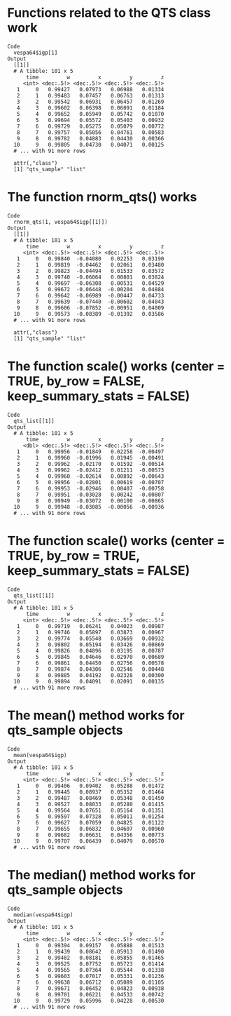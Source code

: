 # Functions related to the QTS class work

    Code
      vespa64$igp[1]
    Output
      [[1]]
      # A tibble: 101 x 5
          time         w         x         y         z
         <int> <dec:.5!> <dec:.5!> <dec:.5!> <dec:.5!>
       1     0   0.99427   0.07973   0.06988   0.01334
       2     1   0.99483   0.07457   0.06763   0.01313
       3     2   0.99542   0.06931   0.06457   0.01269
       4     3   0.99602   0.06398   0.06091   0.01184
       5     4   0.99652   0.05949   0.05742   0.01070
       6     5   0.99694   0.05572   0.05403   0.00932
       7     6   0.99729   0.05275   0.05079   0.00772
       8     7   0.99757   0.05056   0.04761   0.00583
       9     8   0.99782   0.04883   0.04430   0.00366
      10     9   0.99805   0.04730   0.04071   0.00125
      # ... with 91 more rows
      
      attr(,"class")
      [1] "qts_sample" "list"      

# The function rnorm_qts() works

    Code
      rnorm_qts(1, vespa64$igp[[1]])
    Output
      [[1]]
      # A tibble: 101 x 5
          time         w         x         y         z
         <int> <dec:.5!> <dec:.5!> <dec:.5!> <dec:.5!>
       1     0   0.99840  -0.04080   0.02253   0.03190
       2     1   0.99819  -0.04462   0.02061   0.03480
       3     2   0.99823  -0.04494   0.01533   0.03572
       4     3   0.99740  -0.06064   0.00801   0.03824
       5     4   0.99697  -0.06308   0.00531   0.04529
       6     5   0.99672  -0.06448  -0.00204   0.04884
       7     6   0.99642  -0.06989  -0.00447   0.04733
       8     7   0.99639  -0.07440  -0.00602   0.04043
       9     8   0.99606  -0.07852  -0.00951   0.04009
      10     9   0.99573  -0.08389  -0.01392   0.03586
      # ... with 91 more rows
      
      attr(,"class")
      [1] "qts_sample" "list"      

# The function scale() works (center = TRUE, by_row = FALSE, keep_summary_stats = FALSE)

    Code
      qts_list[[1]]
    Output
      # A tibble: 101 x 5
          time         w         x         y         z
         <dbl> <dec:.5!> <dec:.5!> <dec:.5!> <dec:.5!>
       1     0   0.99956  -0.01849   0.02258  -0.00497
       2     1   0.99960  -0.01996   0.01945  -0.00491
       3     2   0.99962  -0.02170   0.01592  -0.00514
       4     3   0.99962  -0.02412   0.01211  -0.00573
       5     4   0.99960  -0.02614   0.00892  -0.00643
       6     5   0.99956  -0.02801   0.00619  -0.00707
       7     6   0.99953  -0.02946   0.00407  -0.00758
       8     7   0.99951  -0.03028   0.00242  -0.00807
       9     8   0.99949  -0.03072   0.00100  -0.00865
      10     9   0.99948  -0.03085  -0.00056  -0.00936
      # ... with 91 more rows

# The function scale() works (center = TRUE, by_row = TRUE, keep_summary_stats = FALSE)

    Code
      qts_list[[1]]
    Output
      # A tibble: 101 x 5
          time         w         x         y         z
         <int> <dec:.5!> <dec:.5!> <dec:.5!> <dec:.5!>
       1     0   0.99719   0.06241   0.04023   0.00987
       2     1   0.99746   0.05897   0.03873   0.00967
       3     2   0.99774   0.05548   0.03669   0.00932
       4     3   0.99802   0.05194   0.03426   0.00869
       5     4   0.99826   0.04896   0.03195   0.00787
       6     5   0.99845   0.04646   0.02970   0.00689
       7     6   0.99861   0.04450   0.02756   0.00578
       8     7   0.99874   0.04306   0.02546   0.00448
       9     8   0.99885   0.04192   0.02328   0.00300
      10     9   0.99894   0.04091   0.02091   0.00135
      # ... with 91 more rows

# The mean() method works for qts_sample objects

    Code
      mean(vespa64$igp)
    Output
      # A tibble: 101 x 5
          time         w         x         y         z
         <int> <dec:.5!> <dec:.5!> <dec:.5!> <dec:.5!>
       1     0   0.99406   0.09402   0.05288   0.01472
       2     1   0.99445   0.08937   0.05352   0.01464
       3     2   0.99487   0.08469   0.05348   0.01450
       4     3   0.99527   0.08033   0.05280   0.01415
       5     4   0.99564   0.07651   0.05164   0.01351
       6     5   0.99597   0.07328   0.05011   0.01254
       7     6   0.99627   0.07059   0.04825   0.01122
       8     7   0.99655   0.06832   0.04607   0.00960
       9     8   0.99682   0.06631   0.04356   0.00773
      10     9   0.99707   0.06439   0.04079   0.00570
      # ... with 91 more rows

# The median() method works for qts_sample objects

    Code
      median(vespa64$igp)
    Output
      # A tibble: 101 x 5
          time         w         x         y         z
         <int> <dec:.5!> <dec:.5!> <dec:.5!> <dec:.5!>
       1     0   0.99394   0.09157   0.05888   0.01513
       2     1   0.99439   0.08642   0.05913   0.01490
       3     2   0.99482   0.08181   0.05855   0.01465
       4     3   0.99525   0.07752   0.05723   0.01414
       5     4   0.99565   0.07364   0.05544   0.01338
       6     5   0.99603   0.07017   0.05331   0.01236
       7     6   0.99638   0.06712   0.05089   0.01105
       8     7   0.99671   0.06452   0.04823   0.00938
       9     8   0.99701   0.06221   0.04533   0.00742
      10     9   0.99729   0.05996   0.04228   0.00530
      # ... with 91 more rows

